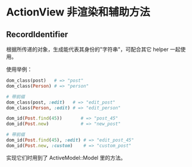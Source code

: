 # ActionView 非渲染和辅助方法

## RecordIdentifier

根据所传递的对象，生成能代表其身份的"字符串"，可配合其它 helper 一起使用。

使用举例：

```ruby
dom_class(post)   # => "post"
dom_class(Person) # => "person"

# 带前缀
dom_class(post, :edit)   # => "edit_post"
dom_class(Person, :edit) # => "edit_person"
```



```ruby
dom_id(Post.find(45))       # => "post_45"
dom_id(Post.new)            # => "new_post"

# 带前缀
dom_id(Post.find(45), :edit) # => "edit_post_45"
dom_id(Post.new, :custom)    # => "custom_post"
```

实现它们时用到了 ActiveModel::Model 里的方法。
